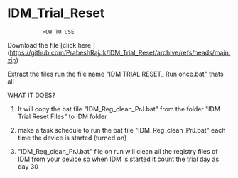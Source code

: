 # IDM_Trial_Reset
               HOW TO USE
Download the file [click here ] (https://github.com/PrabeshRajJk/IDM_Trial_Reset/archive/refs/heads/main.zip)

Extract the files 
run the file name "IDM TRIAL RESET_ Run once.bat"
thats all 


  WHAT IT DOES? 
  1. It will copy the bat file "IDM_Reg_clean_PrJ.bat" from the folder "IDM Trial Reset Files" to IDM folder  
  2. make a task schedule to run the bat file "IDM_Reg_clean_PrJ.bat" each time the device is started (turned on)
  
  3. "IDM_Reg_clean_PrJ.bat" file on run will clean all the registry files of IDM from your device so when IDM is started it count the trial day as day 30
